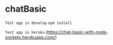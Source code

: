 # chatBasic

`Test app in develop`
``npm install ``

`Test app in heroku`
(https://chat-basic-with-node-sockets.herokuapp.com/)
